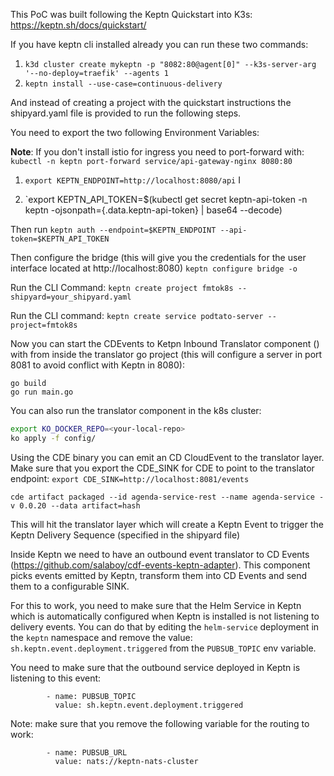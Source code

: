 This PoC was built following the Keptn Quickstart into K3s: https://keptn.sh/docs/quickstart/

If you have keptn cli installed already you can run these two commands: 

1) `k3d cluster create mykeptn -p "8082:80@agent[0]" --k3s-server-arg '--no-deploy=traefik' --agents 1` 
2) `keptn install --use-case=continuous-delivery`

And instead of creating a project with the quickstart instructions the shipyard.yaml file is provided to run the following steps. 

You need to export the two following Environment Variables: 

**Note**: If you don't install istio for ingress you need to port-forward with:
`kubectl -n keptn port-forward service/api-gateway-nginx 8080:80`

1) `export KEPTN_ENDPOINT=http://localhost:8080/api` I

2) `export KEPTN_API_TOKEN=$(kubectl get secret keptn-api-token -n keptn -ojsonpath={.data.keptn-api-token} | base64 --decode)

Then run
`keptn auth --endpoint=$KEPTN_ENDPOINT --api-token=$KEPTN_API_TOKEN`

Then configure the bridge (this will give you the credentials for the user interface located at http://localhost:8080)
`keptn configure bridge -o`

Run the CLI Command: `keptn create project fmtok8s --shipyard=your_shipyard.yaml` 

Run the CLI command: `keptn create service podtato-server --project=fmtok8s` 

Now you can start the CDEvents to Ketpn Inbound Translator component () with from inside the translator go project (this will configure a server in port 8081 to avoid conflict with Keptn in 8080): 

```
go build
go run main.go
```

You can also run the translator component in the k8s cluster:
```bash
export KO_DOCKER_REPO=<your-local-repo>
ko apply -f config/
```

Using the CDE binary you can emit an CD CloudEvent to the translator layer. Make sure that you export the CDE_SINK for CDE to point to the translator endpoint: 
`export CDE_SINK=http://localhost:8081/events`

`cde artifact packaged --id agenda-service-rest --name agenda-service -v 0.0.20 --data artifact=hash`

This will hit the translator layer which will create a Keptn Event to trigger the Keptn Delivery Sequence (specified in the shipyard file)

Inside Keptn we need to have an outbound event translator to CD Events (https://github.com/salaboy/cdf-events-keptn-adapter). This component picks events emitted by Keptn, transform them into CD Events and send them to a configurable SINK. 

For this to work, you need to make sure that the Helm Service in Keptn which is automatically configured when Keptn is installed is not listening to delivery events. You can do that by editing the `helm-service` deployment in the `keptn` namespace and remove the value: `sh.keptn.event.deployment.triggered` from the `PUBSUB_TOPIC` env variable. 

You need to make sure that the outbound service deployed in Keptn is listening to this event: 

```
        - name: PUBSUB_TOPIC
          value: sh.keptn.event.deployment.triggered
```

Note: make sure that you remove the following variable for the routing to work: 
```
        - name: PUBSUB_URL
          value: nats://keptn-nats-cluster
```

